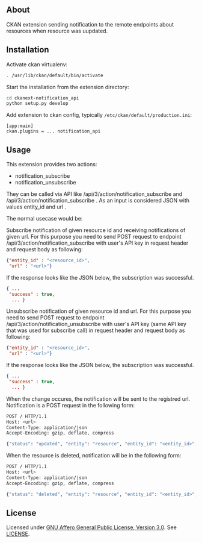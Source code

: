 About
-------

CKAN extension sending notification to the remote endpoints about resources when resource was uupdated.

Installation
-------

Activate ckan virtualenv: 
```bash
. /usr/lib/ckan/default/bin/activate
```

Start the installation from the extension directory:
```bash
cd ckanext-notification_api
python setup.py develop
```

Add extension to ckan config, typically ```/etc/ckan/default/production.ini```:

```ApacheConf
[app:main]
ckan.plugins = ... notification_api
```

Usage
-------

This extension provides two actions:
- notification_subscribe
- notification_unsubscribe

They can be called via API like /api/3/action/notification_subscribe and /api/3/action/notification_subscribe .
As an input is considered JSON with values entity_id and url .

The normal usecase would be:

Subscribe notification of given resource id and receiving notifications of given url.
For this purpose you need to send POST request to endpoint /api/3/action/notification_subscribe with user's API key in request header and request body as following:
```json
{"entity_id" : "<resource_id>",
 "url" : "<url>"}
```

If the response looks like the JSON below, the subscription was successful.
```json
{ ...
 "success" : true,
  ... }
```

Unsubscribe notification of given resource id and url.
For this purpose you need to send POST request to endpoint /api/3/action/notification_unsubscribe with user's API key (same API key that was used for subscribe call) in request header and request body as following:
```json
{"entity_id" : "<resource_id>",
 "url" : "<url>"}
```

If the response looks like the JSON below, the subscription was successful.
```json
{ ...
 "success" : true,
  ... }
```

When the change occures, the notification will be sent to the registred url.
Notification is a POST request in the following form:

```bash
POST / HTTP/1.1
Host: <url>
Content-Type: application/json
Accept-Encoding: gzip, deflate, compress

{"status": "updated", "entity": "resource", "entity_id": "<entity_id>", "address": "<url>", "user_ref": "<user_id>", "ckan": "<ckan site url>"}
```

When the resource is deleted, notification will be in the following form:

```bash
POST / HTTP/1.1
Host: <url>
Content-Type: application/json
Accept-Encoding: gzip, deflate, compress

{"status": "deleted", "entity": "resource", "entity_id": "<entity_id>", "address": "<url>", "user_ref": "<user_id>", "ckan": "<ckan site url>"}
```


License
-------

Licensed under [GNU Affero General Public License, Version 3.0](http://www.gnu.org/licenses/agpl-3.0.html). See [LICENSE](LICENSE).

